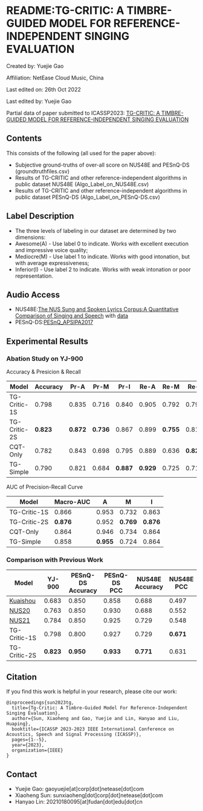 # README:TG-CRITIC: A TIMBRE-GUIDED MODEL FOR REFERENCE-INDEPENDENT SINGING EVALUATION
Created by: Yuejie Gao

Affiliation: NetEase Cloud Music, China

Last edited on: 26th Oct 2022

Last edited by: Yuejie Gao

Partial data of paper submitted to ICASSP2023: [TG-CRITIC: A TIMBRE-GUIDED MODEL FOR REFERENCE-INDEPENDENT SINGING EVALUATION](https://arxiv.org/abs/2305.09127)

## Contents
This consists of the following (all used for the paper above):
- Subjective ground-truths of over-all score on NUS48E and PESnQ-DS (groundtruthfiles.csv)
- Results of TG-CRITIC and other reference-independent algorithms in public dataset NUS48E (Algo_Label_on_NUS48E.csv)
- Results of TG-CRITIC and other reference-independent algorithms in public dataset PESnQ-DS (Algo_Label_on_PESnQ-DS.csv)

## Label Description
- The three levels of labeling in our dataset are determined by two dimensions: 
 - Awesome(A) - Use label 0 to indicate. Works with excellent execution and impressive voice quality; 
 - Mediocre(M) - Use label 1 to indicate. Works with good intonation, but with average expressiveness;
 - Inferior(I) - Use label 2 to indicate. Works with weak intonation or poor representation.

## Audio Access
- NUS48E:[The NUS Sung and Spoken Lyrics Corpus:A Quantitative Comparison of Singing and Speech](https://smcnus.comp.nus.edu.sg/archive/pdf/2012-2013/2013_05-Pub-NUS-48E.pdf) with [data](https://drive.google.com/drive/folders/12pP9uUl0HTVANU3IPLnumTJiRjPtVUMx)
- PESnQ-DS:[PESnQ_APSIPA2017](https://github.com/chitralekha18/PESnQ_APSIPA2017)
## Experimental Results

### Abation Study on YJ-900

Accuracy & Presicion & Recall

| Model        | Accuracy        | Pr-A            | Pr-M            | Pr-I            | Re-A       | Re-M       | Re-I       |
| ------------ | --------------- | --------------- | --------------- | --------------- | ---------- | ---------- | ---------- |
| TG-Critic-1S | 0.798           | 0.835           | 0.716           | 0.840           | 0.905      | 0.792      | 0.797      |
| TG-Critic-2S | **0.823** | **0.872** | **0.736** | 0.867           | 0.899      | **0.755** | 0.818      |
| CQT-Only     | 0.782           | 0.843           | 0.698           | 0.795           | 0.889      | 0.636      | **0.824** |
| TG-Simple    | 0.790           | 0.821           | 0.684           | **0.887** | **0.929** | 0.725      | 0.716      |

AUC of Precision-Recall Curve

| Model        | Macro-AUC  | A          | M          | I          |
| ------------ | ---------- | ---------- | ---------- | ---------- |
| TG-Critic-1S | 0.866      | 0.953      | 0.732      | 0.863      |
| TG-Critic-2S | **0.876** | 0.952      | **0.769** | **0.876** |
| CQT-Only     | 0.864      | 0.946      | 0.734      | 0.864      |
| TG-Simple    | 0.858      | **0.955** | 0.724      | 0.864      |

### Comparison with Previous Work

| Model                                                           | YJ-900 | PESnQ-DS<br />Accuracy | PESnQ-DS<br />PCC | NUS48E<br />Accuracy | NUS48E<br />PCC |
| --------------------------------------------------------------- | ------ | ---------------------- | ----------------- | -------------------- | --------------- |
| [Kuaishou](https://ieeexplore.ieee.org/abstract/document/8682665/) | 0.683  | 0.850                  | 0.858             | 0.688                | 0.497           |
| [NUS20](https://ieeexplore.ieee.org/abstract/document/9306350/)    | 0.763  | 0.850                  | 0.930             | 0.688                | 0.552           |
| [NUS21](https://ieeexplore.ieee.org/abstract/document/9689271)     | 0.784  | 0.850                  | 0.925             | 0.729                | 0.548           |
| TG-Critic-1S                                                    | 0.798  | 0.800                  | 0.927             | 0.729                | **0.671**       |
| TG-Critic-2S                                                    | **0.823**  | **0.950**                  | **0.933**             | **0.771**                | 0.631           |

## Citation

If you find this work is helpful in your research, please cite our work:

```
@inproceedings{sun2023tg,
  title={Tg-Critic: A Timbre-Guided Model For Reference-Independent Singing Evaluation},
  author={Sun, Xiaoheng and Gao, Yuejie and Lin, Hanyao and Liu, Huaping},
  booktitle={ICASSP 2023-2023 IEEE International Conference on Acoustics, Speech and Signal Processing (ICASSP)},
  pages={1--5},
  year={2023},
  organization={IEEE}
}
```


## Contact

- Yuejie Gao: gaoyuejie[at]corp[dot]netease[dot]com
- Xiaoheng Sun: sunxiaoheng[dot]corp[dot]netease[dot]com
- Hanyao Lin: 20210180095[at]fudan[dot]edu[dot]cn
